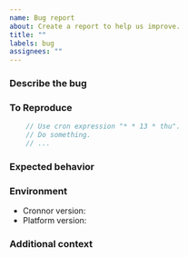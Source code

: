 ```yaml
---
name: Bug report
about: Create a report to help us improve.
title: ""
labels: bug
assignees: ""
---
```


### Describe the bug

<!-- A clear and concise description of what the bug is. -->

### To Reproduce

<!-- Please include a minimal reproduction case. Otherwise, include any
     information about how you're using Cronnor. -->

```JavaScript
    // Use cron expression "* * 13 * thu".
    // Do something.
    // ...
```

### Expected behavior

<!-- A clear and concise description of what you expected to happen. -->

### Environment

- Cronnor version<!-- e.g. 2.1.1 -->:
- Platform version<!-- e.g. Chrome 113.0.5672.63, Node.js v18.16.0 -->:

### Additional context

<!-- Add any other context about the problem here. -->
